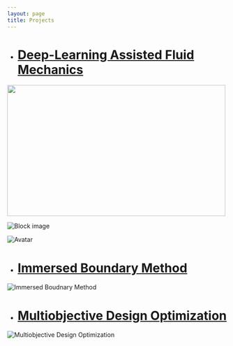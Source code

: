 ```yaml
---
layout: page
title: Projects
---
```


* # <span style="color:blue">[Deep-Learning Assisted Fluid Mechanics](Sub_projects/p_deep_learning.md) </span>

<img src="https://user-images.githubusercontent.com/34644464/221943040-3d4d157e-c065-4830-bbca-3adecb30f9a2.png" width="500" height="300"> 

![Block image](https://user-images.githubusercontent.com/34644464/221943040-3d4d157e-c065-4830-bbca-3adecb30f9a2.png#block)

![Avatar](https://user-images.githubusercontent.com/34644464/221943040-3d4d157e-c065-4830-bbca-3adecb30f9a2.png#avatar)


* # <span style="color:blue">[Immersed Boundary Method](Sub_projects/p_immersed_boundary.md) </span>

![Immersed Boudnary Method](https://user-images.githubusercontent.com/34644464/221931342-03a1ca28-8e8f-4b9f-b0ce-3d7afe8deb33.jpg "A moving body simulation is performed using a fixed Cartesian non-conformal grid. This is unlike the traditional body-fitted methods wherein the computational mesh conforms to the shape of the body via remeshing. The approach utilises a sharp-interface immersed boundary method")

* # <span style="color:blue">[Multiobjective Design Optimization](Sub_projects/p_Multiobjective_design_opt.md)</span>

![Multiobjective Design Optimization](https://user-images.githubusercontent.com/34644464/221941371-42842284-3a87-4abc-b823-212dcbafb916.png)
